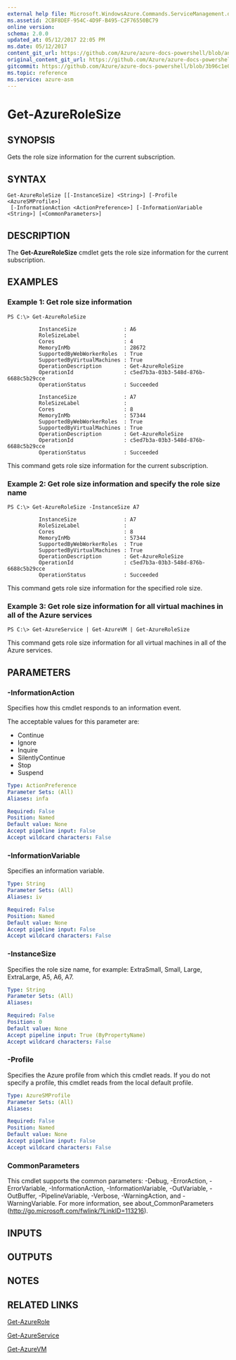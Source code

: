 ```yaml
---
external help file: Microsoft.WindowsAzure.Commands.ServiceManagement.dll-Help.xml
ms.assetid: 2CBF8DEF-954C-4D9F-B495-C2F76550BC79
online version:
schema: 2.0.0
updated_at: 05/12/2017 22:05 PM
ms.date: 05/12/2017
content_git_url: https://github.com/Azure/azure-docs-powershell/blob/anne052617/azureps-cmdlets-docs/ServiceManagement/Azure/v4.0.0/Get-AzureRoleSize.md
original_content_git_url: https://github.com/Azure/azure-docs-powershell/blob/anne052617/azureps-cmdlets-docs/ServiceManagement/Azure/v4.0.0/Get-AzureRoleSize.md
gitcommit: https://github.com/Azure/azure-docs-powershell/blob/3b96c1e0b28fc56dfbf6de55728d5478e0d02def
ms.topic: reference
ms.service: azure-asm
---
```


# Get-AzureRoleSize

## SYNOPSIS
Gets the role size information for the current subscription.

## SYNTAX

```
Get-AzureRoleSize [[-InstanceSize] <String>] [-Profile <AzureSMProfile>]
 [-InformationAction <ActionPreference>] [-InformationVariable <String>] [<CommonParameters>]
```

## DESCRIPTION
The **Get-AzureRoleSize** cmdlet gets the role size information for the current subscription.

## EXAMPLES

### Example 1: Get role size information
```
PS C:\> Get-AzureRoleSize

          InstanceSize               : A6
          RoleSizeLabel              :
          Cores                      : 4
          MemoryInMb                 : 28672
          SupportedByWebWorkerRoles  : True
          SupportedByVirtualMachines : True
          OperationDescription       : Get-AzureRoleSize
          OperationId                : c5ed7b3a-03b3-548d-876b-6688c5b29cce
          OperationStatus            : Succeeded

          InstanceSize               : A7
          RoleSizeLabel              :
          Cores                      : 8
          MemoryInMb                 : 57344
          SupportedByWebWorkerRoles  : True
          SupportedByVirtualMachines : True
          OperationDescription       : Get-AzureRoleSize
          OperationId                : c5ed7b3a-03b3-548d-876b-6688c5b29cce
          OperationStatus            : Succeeded
```

This command gets role size information for the current subscription.

### Example 2: Get role size information and specify the role size name
```
PS C:\> Get-AzureRoleSize -InstanceSize A7

          InstanceSize               : A7
          RoleSizeLabel              :
          Cores                      : 8
          MemoryInMb                 : 57344
          SupportedByWebWorkerRoles  : True
          SupportedByVirtualMachines : True
          OperationDescription       : Get-AzureRoleSize
          OperationId                : c5ed7b3a-03b3-548d-876b-6688c5b29cce
          OperationStatus            : Succeeded
```

This command gets role size information for the specified role size.

### Example 3: Get role size information for all virtual machines in all of the Azure services
```
PS C:\> Get-AzureService | Get-AzureVM | Get-AzureRoleSize
```

This command gets role size information for all virtual machines in all of the Azure services.

## PARAMETERS

### -InformationAction
Specifies how this cmdlet responds to an information event.

The acceptable values for this parameter are:

- Continue
- Ignore
- Inquire
- SilentlyContinue
- Stop
- Suspend

```yaml
Type: ActionPreference
Parameter Sets: (All)
Aliases: infa

Required: False
Position: Named
Default value: None
Accept pipeline input: False
Accept wildcard characters: False
```

### -InformationVariable
Specifies an information variable.

```yaml
Type: String
Parameter Sets: (All)
Aliases: iv

Required: False
Position: Named
Default value: None
Accept pipeline input: False
Accept wildcard characters: False
```

### -InstanceSize
Specifies the role size name, for example: ExtraSmall, Small, Large, ExtraLarge, A5, A6, A7.

```yaml
Type: String
Parameter Sets: (All)
Aliases: 

Required: False
Position: 0
Default value: None
Accept pipeline input: True (ByPropertyName)
Accept wildcard characters: False
```

### -Profile
Specifies the Azure profile from which this cmdlet reads.
If you do not specify a profile, this cmdlet reads from the local default profile.

```yaml
Type: AzureSMProfile
Parameter Sets: (All)
Aliases: 

Required: False
Position: Named
Default value: None
Accept pipeline input: False
Accept wildcard characters: False
```

### CommonParameters
This cmdlet supports the common parameters: -Debug, -ErrorAction, -ErrorVariable, -InformationAction, -InformationVariable, -OutVariable, -OutBuffer, -PipelineVariable, -Verbose, -WarningAction, and -WarningVariable. For more information, see about_CommonParameters (http://go.microsoft.com/fwlink/?LinkID=113216).

## INPUTS

## OUTPUTS

## NOTES

## RELATED LINKS

[Get-AzureRole](./Get-AzureRole.md)

[Get-AzureService](./Get-AzureService.md)

[Get-AzureVM](./Get-AzureVM.md)


